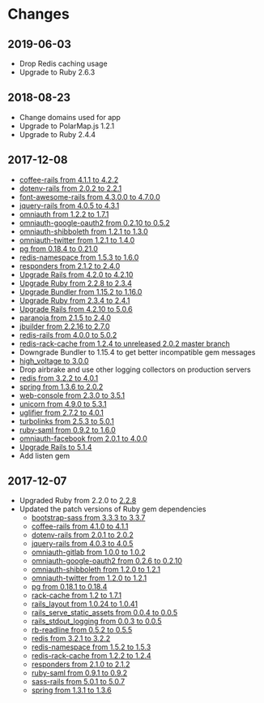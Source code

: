 # Changes

## 2019-06-03

* Drop Redis caching usage
* Upgrade to Ruby 2.6.3

## 2018-08-23

* Change domains used for app
* Upgrade to PolarMap.js 1.2.1
* Upgrade to Ruby 2.4.4

## 2017-12-08

* [coffee-rails from 4.1.1 to 4.2.2][coffee-rails]
* [dotenv-rails from 2.0.2 to 2.2.1][dotenv-rails]
* [font-awesome-rails from 4.3.0.0 to 4.7.0.0][font-awesome-rails]
* [jquery-rails from 4.0.5 to 4.3.1][jquery-rails]
* [omniauth from 1.2.2 to 1.7.1][omniauth]
* [omniauth-google-oauth2 from 0.2.10 to 0.5.2][omniauth-google-oauth2]
* [omniauth-shibboleth from 1.2.1 to 1.3.0][omniauth-shibboleth]
* [omniauth-twitter from 1.2.1 to 1.4.0][omniauth-twitter]
* [pg from 0.18.4 to 0.21.0][pg]
* [redis-namespace from 1.5.3 to 1.6.0][redis-namespace]
* [responders from 2.1.2 to 2.4.0][responders]
* [Upgrade Rails from 4.2.0 to 4.2.10][Rails 4.2.10]
* [Upgrade Ruby from 2.2.8 to 2.3.4][Ruby 2.3.4]
* [Upgrade Bundler from 1.15.2 to 1.16.0][Bundler 1.16.0]
* [Upgrade Ruby from 2.3.4 to 2.4.1][Ruby 2.4.1]
* [Upgrade Rails from 4.2.10 to 5.0.6][Rails 5.0.6]
* [paranoia from 2.1.5 to 2.4.0][paranoia]
* [jbuilder from 2.2.16 to 2.7.0][jbuilder]
* [redis-rails from 4.0.0 to 5.0.2][redis-rails]
* [redis-rack-cache from 1.2.4 to unreleased 2.0.2 master branch][redis-rack-cache]
* Downgrade Bundler to 1.15.4 to get better incompatible gem messages
* [high_voltage to 3.0.0][high_voltage]
* Drop airbrake and use other logging collectors on production servers
* [redis from 3.2.2 to 4.0.1][redis-rb]
* [spring from 1.3.6 to 2.0.2][spring]
* [web-console from 2.3.0 to 3.5.1][web-console]
* [unicorn from 4.9.0 to 5.3.1][unicorn]
* [uglifier from 2.7.2 to 4.0.1][uglifier]
* [turbolinks from 2.5.3 to 5.0.1][turbolinks]
* [ruby-saml from 0.9.2 to 1.6.0][ruby-saml]
* [omniauth-facebook from 2.0.1 to 4.0.0][omniauth-facebook]
* [Upgrade Rails to 5.1.4][Rails 5.1.4]
* Add listen gem

## 2017-12-07

* Upgraded Ruby from 2.2.0 to [2.2.8][Ruby 2.2.8]
* Updated the patch versions of Ruby gem dependencies
    * [bootstrap-sass from 3.3.3 to 3.3.7][bootstrap-sass]
    * [coffee-rails from 4.1.0 to 4.1.1][coffee-rails]
    * [dotenv-rails from 2.0.1 to 2.0.2][dotenv-rails]
    * [jquery-rails from 4.0.3 to 4.0.5][jquery-rails]
    * [omniauth-gitlab from 1.0.0 to 1.0.2][omniauth-gitlab]
    * [omniauth-google-oauth2 from 0.2.6 to 0.2.10][omniauth-google-oauth2]
    * [omniauth-shibboleth from 1.2.0 to 1.2.1][omniauth-shibboleth]
    * [omniauth-twitter from 1.2.0 to 1.2.1][omniauth-twitter]
    * [pg from 0.18.1 to 0.18.4][pg]
    * [rack-cache from 1.2 to 1.7.1][rack-cache]
    * [rails\_layout from 1.0.24 to 1.0.41][rails_layout]
    * [rails\_serve\_static\_assets from 0.0.4 to 0.0.5][rails_serve_static_assets]
    * [rails\_stdout\_logging from 0.0.3 to 0.0.5][rails_stdout_logging]
    * [rb-readline from 0.5.2 to 0.5.5][rb-readline]
    * [redis from 3.2.1 to 3.2.2][redis-rb]
    * [redis-namespace from 1.5.2 to 1.5.3][redis-namespace]
    * [redis-rack-cache from 1.2.2 to 1.2.4][redis-rack-cache]
    * [responders from 2.1.0 to 2.1.2][responders]
    * [ruby-saml from 0.9.1 to 0.9.2][ruby-saml]
    * [sass-rails from 5.0.1 to 5.0.7][sass-rails]
    * [spring from 1.3.1 to 1.3.6][spring]


[bootstrap-sass]: https://github.com/twbs/bootstrap-sass/blob/master/CHANGELOG.md
[Bundler 1.16.0]: http://bundler.io/blog/2017/10/31/bundler-1-16.html
[coffee-rails]: https://github.com/rails/coffee-rails/blob/master/CHANGELOG.md
[dotenv-rails]: https://github.com/bkeepers/dotenv/blob/master/Changelog.md
[font-awesome-rails]: https://github.com/bokmann/font-awesome-rails/blob/master/CHANGELOG.md
[high_voltage]: https://github.com/thoughtbot/high_voltage/blob/master/NEWS.md
[jbuilder]: https://github.com/rails/jbuilder/blob/master/CHANGELOG.md
[jquery-rails]: https://github.com/rails/jquery-rails/blob/master/CHANGELOG.md
[omniauth-facebook]: https://github.com/mkdynamic/omniauth-facebook/blob/master/CHANGELOG.md
[omniauth-gitlab]: https://github.com/linchus/omniauth-gitlab
[omniauth-google-oauth2]: https://github.com/zquestz/omniauth-google-oauth2/blob/master/CHANGELOG.md
[omniauth-shibboleth]: https://github.com/toyokazu/omniauth-shibboleth
[omniauth-twitter]: https://github.com/arunagw/omniauth-twitter
[omniauth]: https://github.com/omniauth/omniauth/wiki/Changelog
[paranoia]: https://github.com/rubysherpas/paranoia/blob/core/CHANGELOG.md
[pg]: https://bitbucket.org/ged/ruby-pg/src/eb13f3c529505f6daa3e0795bb81e4251e3a2bd2/History.rdoc?at=default&fileviewer=file-view-default
[rack-cache]: https://github.com/rtomayko/rack-cache/blob/master/CHANGES
[Rails 4.2.10]: http://weblog.rubyonrails.org/2017/9/27/Rails-4-2-10-released/
[Rails 5.0.6]: http://edgeguides.rubyonrails.org/upgrading_ruby_on_rails.html#upgrading-from-rails-4-2-to-rails-5-0
[Rails 5.1.4]: http://weblog.rubyonrails.org/2017/9/7/Rails-5-1-4-and-5-0-6-released/
[rails_layout]: https://github.com/RailsApps/rails_layout/blob/master/CHANGELOG.textile
[rails_serve_static_assets]: https://github.com/heroku/rails_serve_static_assets/blob/master/CHANGELOG.md
[rails_stdout_logging]: https://github.com/heroku/rails_stdout_logging
[rb-readline]: https://github.com/ConnorAtherton/rb-readline/blob/master/CHANGES
[redis-namespace]: https://github.com/resque/redis-namespace
[redis-rack-cache]: https://github.com/redis-store/redis-rack-cache
[redis-rails]: https://github.com/redis-store/redis-rails/blob/master/CHANGELOG.md
[redis-rb]: https://github.com/redis/redis-rb/blob/master/CHANGELOG.md
[responders]: https://github.com/plataformatec/responders/blob/master/CHANGELOG.md
[Ruby 2.2.8]: https://www.ruby-lang.org/en/news/2017/09/14/ruby-2-2-8-released/
[Ruby 2.3.4]: https://www.ruby-lang.org/en/news/2017/03/30/ruby-2-3-4-released/
[Ruby 2.4.1]: https://www.ruby-lang.org/en/news/2017/03/22/ruby-2-4-1-released/
[ruby-saml]: https://github.com/onelogin/ruby-saml/blob/master/changelog.md
[sass-rails]: https://github.com/rails/sass-rails
[spring]: https://github.com/rails/spring/blob/master/CHANGELOG.md
[turbolinks]: https://github.com/turbolinks/turbolinks
[uglifier]: https://github.com/lautis/uglifier/blob/master/CHANGELOG.md
[unicorn]: https://bogomips.org/unicorn/NEWS.html
[web-console]: https://github.com/rails/web-console/blob/master/CHANGELOG.markdown
